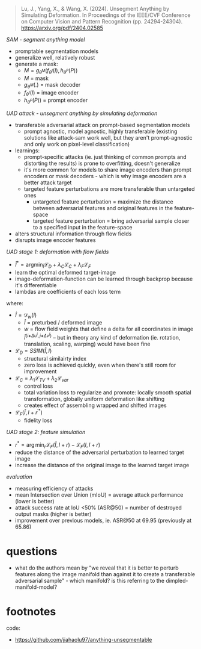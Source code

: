 > Lu, J., Yang, X., & Wang, X. (2024). Unsegment Anything by Simulating Deformation. In Proceedings of the IEEE/CVF Conference on Computer Vision and Pattern Recognition (pp. 24294-24304). https://arxiv.org/pdf/2404.02585

*SAM - segment anything model*

- promptable segmentation models
- generalize well, relatively robust
- generate a mask:
	- $M=g_{\theta^M}(f_{\theta^I}(I),h_{\theta^P}(P))$
	- $M$ = mask
	- $g_{\theta^M}(.)$ = mask decoder
	- $f_{\theta^I}(I)$ = image encoder
	- $h_{\theta^P}(P))$ = prompt encoder

*UAD attack - unsegment anything by simulating deformation*

- transferable adversarial attack on prompt-based segmentation models
	- prompt agnostic, model agnostic, highly transferable (existing solutions like attack-sam work well, but they aren't prompt-agnostic and only work on pixel-level classification)
- learnings:
	- prompt-specific attacks (ie. just thinking of common prompts and distorting the results) is prone to overfitting, doesn't generalize
	-  it's more common for models to share image encoders than prompt encoders or mask decoders - which is why image encoders are a better attack target
	- targeted feature perturbations are more transferable than untargeted ones
		- untargeted feature perturbation = maximize the distance between adversarial features and original features in the feature-space
		- targeted feature perturbation = bring adversarial sample closer to a specified input in the feature-space
- alters structural information through flow fields
- disrupts image encoder features

*UAD stage 1: deformation with flow fields*

- $\hat{I}^{*} = {\text{argmin}}_{\hat{I}}   \mathcal{L}_D+\lambda_C\mathcal{L}_C+\lambda_F\mathcal{L}_F$
- learn the optimal deformed target-image
- image-deformation-function can be learned through backprop because it's differentiable
- lambdas are coefficients of each loss term

where:

- $\hat{I}=\mathcal{D}_w(I)$
	- $\hat{I}$ = preturbed / deformed image
	- $w$ = flow field weights that define a delta for all coordinates in image $\hat{{I}}^{(i\boldsymbol{+}\Delta u^i,j\boldsymbol{+}\Delta v^j)}$ – but in theory any kind of deformation (ie. rotation, translation, scaling, warping) would have been fine
- $\mathcal{L}_D=SSIM(\hat{I},I)$
	- structural similairty index
	- zero loss is achieved quickly, even when there's still room for improvement
- $\mathcal{L}_C=\lambda_1\mathcal{L}_{TV}+\lambda_2\mathcal{L}_{var}$
	- control loss
	- total variation loss to regularize and promote: locally smooth spatial transformation, globally uniform deformation like shifting
	- creates effect of assembling wrapped and shifted images
- $\mathcal{L}_F(\hat{I},I+r^{\prime*})$
	- fidelity loss

*UAD stage 2: feature simulation*

- $r^*=\arg\min_r\mathcal{L}_F(\hat{I},I+r)-\mathcal{L}_F(I,I+r)$
- reduce the distance of the adversarial perturbation to learned target image
- increase the distance of the original image to the learned target image

*evaluation*

- measuring efficiency of attacks
- mean Intersection over Union (mIoU) = average attack performance (lower is better)
- attack success rate at IoU <50% (ASR@50) = number of destroyed output masks (higher is better)
- improvement over previous models, ie. ASR@50 at 69.95 (previously at 65.86)

# questions

- what do the authors mean by "we reveal that it is better to perturb features along the image manifold than against it to create a transferable adversarial sample" - which manifold? is this referring to the dimpled-manifold-model?

# footnotes

code:

- https://github.com/jiahaolu97/anything-unsegmentable
